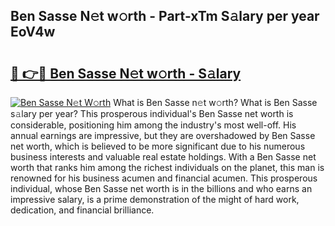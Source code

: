 ## Ben Sasse N𝚎t w𝚘rth - Part-xTm S𝚊lary per year EoV4w

# <h2><a href="http://gc1o88y.nevu.top/?p=Ben+Sasse">🔗 👉🔴 Ben Sasse N𝚎t w𝚘rth - S𝚊lary</a></h2>

[![Ben Sasse N𝚎t W𝚘rth](https://i.imgur.com/Oavwk0R.jpeg)](http://gc1o88y.nevu.top/?p=Ben+Sasse)
What is Ben Sasse n𝚎t w𝚘rth? What is Ben Sasse s𝚊lary per year?
This prosperous individual's Ben Sasse net worth is considerable, positioning him among the industry's most well-off. His annual earnings are impressive, but they are overshadowed by Ben Sasse net worth, which is believed to be more significant due to his numerous business interests and valuable real estate holdings. With a Ben Sasse net worth that ranks him among the richest individuals on the planet, this man is renowned for his business acumen and financial acumen. This prosperous individual, whose Ben Sasse net worth is in the billions and who earns an impressive salary, is a prime demonstration of the might of hard work, dedication, and financial brilliance.
